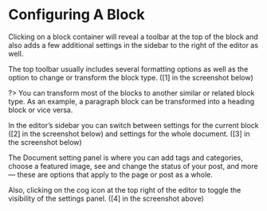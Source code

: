 # Configuring A Block

Clicking on a block container will reveal a toolbar at the top of the block and also adds a few additional settings in the sidebar to the right of the editor as well.

The top toolbar usually includes several formatting options as well as the option to change or transform the block type. ([1] in the screenshot below)

?> You can transform most of the blocks to another similar or related block type. As an example, a paragraph block can be transformed into a heading block or vice versa.

In the editor’s sidebar you can switch between settings for the current block ([2] in the screenshot below) and settings for the whole document. ([3] in the screenshot below)

The Document setting panel is where you can add tags and categories, choose a featured image, see and change the status of your post, and more — these are options that apply to the page or post as a whole.

Also, clicking on the cog icon at the top right of the editor to toggle the visibility of the settings panel. ([4] in the screenshot above)
